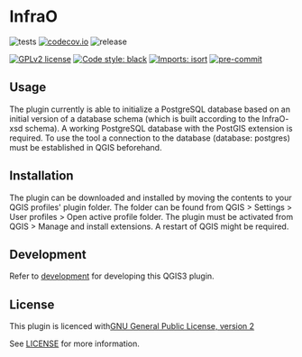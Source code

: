 # InfraO
![tests](https://github.com/my-organization/infrao/workflows/Tests/badge.svg)
[![codecov.io](https://codecov.io/github/my-organization/infrao/coverage.svg?branch=main)](https://codecov.io/github/my-organization/infrao?branch=main)
![release](https://github.com/my-organization/infrao/workflows/Release/badge.svg)

[![GPLv2 license](https://img.shields.io/badge/License-GPLv2-blue.svg)](https://www.gnu.org/licenses/old-licenses/gpl-2.0.en.html)
[![Code style: black](https://img.shields.io/badge/code%20style-black-000000.svg)](https://github.com/psf/black)
[![Imports: isort](https://img.shields.io/badge/%20imports-isort-%231674b1?style=flat&labelColor=ef8336)](https://pycqa.github.io/isort/)
[![pre-commit](https://img.shields.io/badge/pre--commit-enabled-brightgreen?logo=pre-commit&logoColor=white)](https://github.com/pre-commit/pre-commit)

## Usage

The plugin currently is able to initialize a PostgreSQL database based on an initial version of a database schema (which is built according to the InfraO- xsd schema). A working PostgreSQL database with the PostGIS extension is required. To use the tool a connection to the database (database: postgres) must be established in QGIS beforehand.

## Installation

The plugin can be downloaded and installed by moving the contents to your QGIS profiles' plugin folder. The folder can be found from QGIS > Settings > User profiles > Open active profile folder. The plugin must be activated from QGIS > Manage and install extensions. A restart of QGIS might be required.

## Development

Refer to [development](docs/development.md) for developing this QGIS3 plugin.

## License
This plugin is licenced with[GNU General Public License, version 2](https://www.gnu.org/licenses/old-licenses/gpl-2.0.en.html)

See [LICENSE](LICENSE) for more information.
